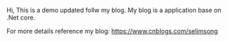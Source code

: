 Hi, This is a demo updated follw my blog.
My blog is a application base on .Net core.

For more details reference my blog: https://www.cnblogs.com/selimsong
